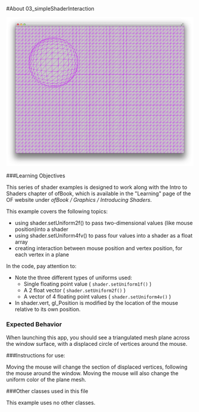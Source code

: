 #About 03_simpleShaderInteraction


![Screenshot of 03_simpleShaderInteraction](03_simpleShaderInteraction.png)

###Learning Objectives

This series of shader examples is designed to work along with the Intro to Shaders chapter of ofBook, which is available in the "Learning" page of the OF website under *ofBook / Graphics / Introducing Shaders*.

This example covers the following topics:

* using shader.setUniform2f() to pass two-dimensional values (like mouse position)into a shader 
* using shader.setUniform4fv() to pass four values into a shader as a float array
* creating interaction between mouse position and vertex position, for each vertex in a plane

In the code, pay attention to: 

* Note the three different types of uniforms used:
	* Single floating point value ( ```shader.setUniform1f()``` )
	* A 2 float vector ( ```shader.setUniform2f()``` )
	* A vector of 4 floating point values ( ```shader.setUniform4v()``` )
*  In shader.vert, gl_Position is modified by the location of the mouse relative to its own position.


### Expected Behavior

When launching this app, you should see a triangulated mesh plane across the window surface, with a displaced circle of vertices around the mouse.

###Instructions for use:

Moving the mouse will change the section of displaced vertices, following the mouse around the window. Moving the mouse will also change the uniform color of the plane mesh.

###Other classes used in this file

This example uses no other classes.